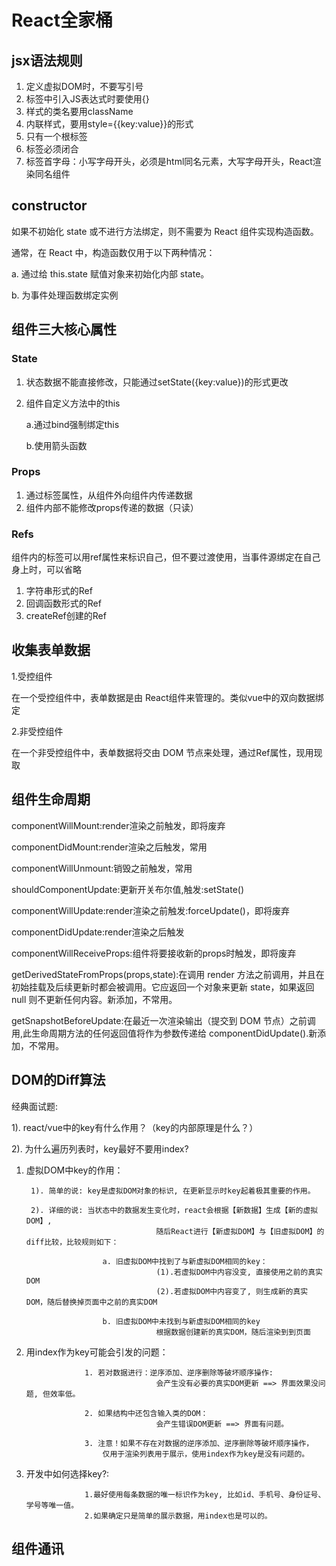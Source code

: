 # React全家桶

## jsx语法规则

1. 定义虚拟DOM时，不要写引号
2. 标签中引入JS表达式时要使用{}
3. 样式的类名要用className
4. 内联样式，要用style={{key:value}}的形式
5. 只有一个根标签
6. 标签必须闭合
7. 标签首字母：小写字母开头，必须是html同名元素，大写字母开头，React渲染同名组件


## constructor

如果不初始化 state 或不进行方法绑定，则不需要为 React 组件实现构造函数。

通常，在 React 中，构造函数仅用于以下两种情况：

a. 通过给 this.state 赋值对象来初始化内部 state。

b. 为事件处理函数绑定实例

## 组件三大核心属性

### State

1. 状态数据不能直接修改，只能通过setState({key:value})的形式更改
2. 组件自定义方法中的this
   
     a.通过bind强制绑定this
     
     b.使用箭头函数
   
### Props

1. 通过标签属性，从组件外向组件内传递数据
2. 组件内部不能修改props传递的数据（只读）

### Refs

组件内的标签可以用ref属性来标识自己，但不要过渡使用，当事件源绑定在自己身上时，可以省略

1. 字符串形式的Ref
2. 回调函数形式的Ref
3. createRef创建的Ref

## 收集表单数据

1.受控组件

   在一个受控组件中，表单数据是由 React组件来管理的。类似vue中的双向数据绑定

2.非受控组件

   在一个非受控组件中，表单数据将交由 DOM 节点来处理，通过Ref属性，现用现取  

## 组件生命周期

componentWillMount:render渲染之前触发，即将废弃

componentDidMount:render渲染之后触发，常用

componentWillUnmount:销毁之前触发，常用

shouldComponentUpdate:更新开关布尔值,触发:setState()

componentWillUpdate:render渲染之前触发:forceUpdate()，即将废弃

componentDidUpdate:render渲染之后触发

componentWillReceiveProps:组件将要接收新的props时触发，即将废弃

getDerivedStateFromProps(props,state):在调用 render 方法之前调用，并且在初始挂载及后续更新时都会被调用。它应返回一个对象来更新 state，如果返回 null 则不更新任何内容。新添加，不常用。

getSnapshotBeforeUpdate:在最近一次渲染输出（提交到 DOM 节点）之前调用,此生命周期方法的任何返回值将作为参数传递给 componentDidUpdate().新添加，不常用。

## DOM的Diff算法

经典面试题:

1). react/vue中的key有什么作用？（key的内部原理是什么？）

2). 为什么遍历列表时，key最好不要用index?

   1. 虚拟DOM中key的作用：
      
           1). 简单的说: key是虚拟DOM对象的标识, 在更新显示时key起着极其重要的作用。

           2). 详细的说: 当状态中的数据发生变化时，react会根据【新数据】生成【新的虚拟DOM】, 
                                       随后React进行【新虚拟DOM】与【旧虚拟DOM】的diff比较，比较规则如下：

                           a. 旧虚拟DOM中找到了与新虚拟DOM相同的key：
                                       (1).若虚拟DOM中内容没变, 直接使用之前的真实DOM
                                       (2).若虚拟DOM中内容变了, 则生成新的真实DOM，随后替换掉页面中之前的真实DOM

                           b. 旧虚拟DOM中未找到与新虚拟DOM相同的key
                                       根据数据创建新的真实DOM，随后渲染到到页面
                           
   2. 用index作为key可能会引发的问题：
      
                       1. 若对数据进行：逆序添加、逆序删除等破坏顺序操作:
                                       会产生没有必要的真实DOM更新 ==> 界面效果没问题, 但效率低。

                       2. 如果结构中还包含输入类的DOM：
                                       会产生错误DOM更新 ==> 界面有问题。
                                       
                       3. 注意！如果不存在对数据的逆序添加、逆序删除等破坏顺序操作，
                           仅用于渲染列表用于展示，使用index作为key是没有问题的。
           
   3. 开发中如何选择key?:
      
                       1.最好使用每条数据的唯一标识作为key, 比如id、手机号、身份证号、学号等唯一值。
                       2.如果确定只是简单的展示数据，用index也是可以的。

## 组件通讯
